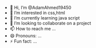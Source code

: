 - 👋 Hi, I’m @AdamAhmed19450
- 👀 I’m interested in css,html
- 🌱 I’m currently learning java script
- 💞️ I’m looking to collaborate on a project
- 📫 How to reach me ...
- 😄 Pronouns: ...
- ⚡ Fun fact: ...

<!---
AdamAhmed19450/AdamAhmed19450 is a ✨ special ✨ repository because its `README.md` (this file) appears on your GitHub profile.
You can click the Preview link to take a look at your changes.
--->
